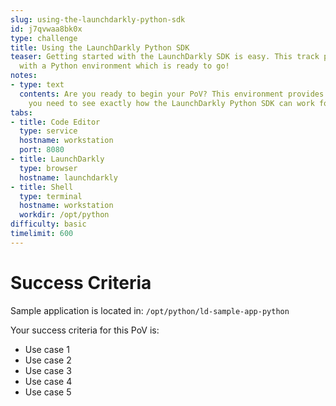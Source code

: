 ```yaml
---
slug: using-the-launchdarkly-python-sdk
id: j7qvwaa8bk0x
type: challenge
title: Using the LaunchDarkly Python SDK
teaser: Getting started with the LaunchDarkly SDK is easy. This track provides you
  with a Python environment which is ready to go!
notes:
- type: text
  contents: Are you ready to begin your PoV? This environment provides you with everything
    you need to see exactly how the LaunchDarkly Python SDK can work for you.
tabs:
- title: Code Editor
  type: service
  hostname: workstation
  port: 8080
- title: LaunchDarkly
  type: browser
  hostname: launchdarkly
- title: Shell
  type: terminal
  hostname: workstation
  workdir: /opt/python
difficulty: basic
timelimit: 600
---
```

# Success Criteria

Sample application is located in:
`/opt/python/ld-sample-app-python`

Your success criteria for this PoV is:
* Use case 1
* Use case 2
* Use case 3
* Use case 4
* Use case 5

